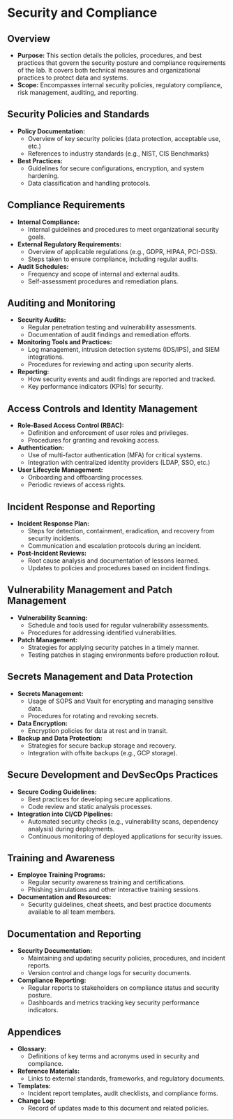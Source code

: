 # Security and Compliance

## Overview
- **Purpose:**
  This section details the policies, procedures, and best practices that govern the security posture and compliance requirements of the lab. It covers both technical measures and organizational practices to protect data and systems.
- **Scope:**
  Encompasses internal security policies, regulatory compliance, risk management, auditing, and reporting.

## Security Policies and Standards
- **Policy Documentation:**
  - Overview of key security policies (data protection, acceptable use, etc.)
  - References to industry standards (e.g., NIST, CIS Benchmarks)
- **Best Practices:**
  - Guidelines for secure configurations, encryption, and system hardening.
  - Data classification and handling protocols.

## Compliance Requirements
- **Internal Compliance:**
  - Internal guidelines and procedures to meet organizational security goals.
- **External Regulatory Requirements:**
  - Overview of applicable regulations (e.g., GDPR, HIPAA, PCI-DSS).
  - Steps taken to ensure compliance, including regular audits.
- **Audit Schedules:**
  - Frequency and scope of internal and external audits.
  - Self-assessment procedures and remediation plans.

## Auditing and Monitoring
- **Security Audits:**
  - Regular penetration testing and vulnerability assessments.
  - Documentation of audit findings and remediation efforts.
- **Monitoring Tools and Practices:**
  - Log management, intrusion detection systems (IDS/IPS), and SIEM integrations.
  - Procedures for reviewing and acting upon security alerts.
- **Reporting:**
  - How security events and audit findings are reported and tracked.
  - Key performance indicators (KPIs) for security.

## Access Controls and Identity Management
- **Role-Based Access Control (RBAC):**
  - Definition and enforcement of user roles and privileges.
  - Procedures for granting and revoking access.
- **Authentication:**
  - Use of multi-factor authentication (MFA) for critical systems.
  - Integration with centralized identity providers (LDAP, SSO, etc.)
- **User Lifecycle Management:**
  - Onboarding and offboarding processes.
  - Periodic reviews of access rights.

## Incident Response and Reporting
- **Incident Response Plan:**
  - Steps for detection, containment, eradication, and recovery from security incidents.
  - Communication and escalation protocols during an incident.
- **Post-Incident Reviews:**
  - Root cause analysis and documentation of lessons learned.
  - Updates to policies and procedures based on incident findings.

## Vulnerability Management and Patch Management
- **Vulnerability Scanning:**
  - Schedule and tools used for regular vulnerability assessments.
  - Procedures for addressing identified vulnerabilities.
- **Patch Management:**
  - Strategies for applying security patches in a timely manner.
  - Testing patches in staging environments before production rollout.

## Secrets Management and Data Protection
- **Secrets Management:**
  - Usage of SOPS and Vault for encrypting and managing sensitive data.
  - Procedures for rotating and revoking secrets.
- **Data Encryption:**
  - Encryption policies for data at rest and in transit.
- **Backup and Data Protection:**
  - Strategies for secure backup storage and recovery.
  - Integration with offsite backups (e.g., GCP storage).

## Secure Development and DevSecOps Practices
- **Secure Coding Guidelines:**
  - Best practices for developing secure applications.
  - Code review and static analysis processes.
- **Integration into CI/CD Pipelines:**
  - Automated security checks (e.g., vulnerability scans, dependency analysis) during deployments.
  - Continuous monitoring of deployed applications for security issues.

## Training and Awareness
- **Employee Training Programs:**
  - Regular security awareness training and certifications.
  - Phishing simulations and other interactive training sessions.
- **Documentation and Resources:**
  - Security guidelines, cheat sheets, and best practice documents available to all team members.

## Documentation and Reporting
- **Security Documentation:**
  - Maintaining and updating security policies, procedures, and incident reports.
  - Version control and change logs for security documents.
- **Compliance Reporting:**
  - Regular reports to stakeholders on compliance status and security posture.
  - Dashboards and metrics tracking key security performance indicators.

## Appendices
- **Glossary:**
  - Definitions of key terms and acronyms used in security and compliance.
- **Reference Materials:**
  - Links to external standards, frameworks, and regulatory documents.
- **Templates:**
  - Incident report templates, audit checklists, and compliance forms.
- **Change Log:**
  - Record of updates made to this document and related policies.

